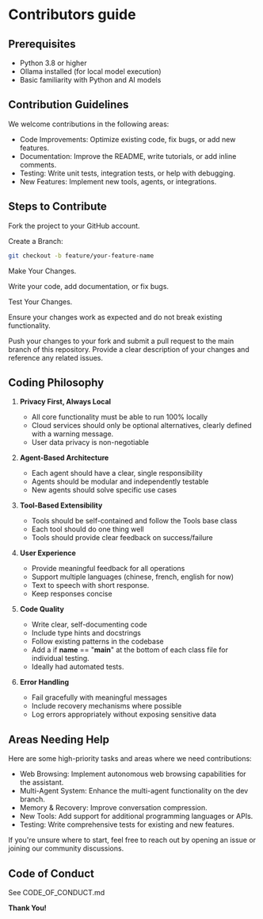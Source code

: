 # Contributors guide

## Prerequisites

- Python 3.8 or higher
- Ollama installed (for local model execution)
- Basic familiarity with Python and AI models

## Contribution Guidelines

We welcome contributions in the following areas:

- Code Improvements: Optimize existing code, fix bugs, or add new features.
- Documentation: Improve the README, write tutorials, or add inline comments.
- Testing: Write unit tests, integration tests, or help with debugging.
- New Features: Implement new tools, agents, or integrations.

## Steps to Contribute

Fork the project to your GitHub account.

Create a Branch:

```bash
git checkout -b feature/your-feature-name
```

Make Your Changes.

Write your code, add documentation, or fix bugs.

Test Your Changes.

Ensure your changes work as expected and do not break existing functionality.

Push your changes to your fork and submit a pull request to the main branch of this repository. Provide a clear description of your changes and reference any related issues.

## Coding Philosophy

1. **Privacy First, Always Local**
   - All core functionality must be able to run 100% locally
   - Cloud services should only be optional alternatives, clearly defined with a warning message.
   - User data privacy is non-negotiable

2. **Agent-Based Architecture**
   - Each agent should have a clear, single responsibility
   - Agents should be modular and independently testable
   - New agents should solve specific use cases

3. **Tool-Based Extensibility**
   - Tools should be self-contained and follow the Tools base class
   - Each tool should do one thing well
   - Tools should provide clear feedback on success/failure

4. **User Experience**
   - Provide meaningful feedback for all operations
   - Support multiple languages (chinese, french, english for now)
   - Text to speech with short response.
   - Keep responses concise

5. **Code Quality**
   - Write clear, self-documenting code
   - Include type hints and docstrings
   - Follow existing patterns in the codebase
   - Add a if __name__ == "__main__" at the bottom of each class file for individual testing.
   - Ideally had automated tests.

6. **Error Handling**
   - Fail gracefully with meaningful messages
   - Include recovery mechanisms where possible
   - Log errors appropriately without exposing sensitive data

## Areas Needing Help

Here are some high-priority tasks and areas where we need contributions:

- Web Browsing: Implement autonomous web browsing capabilities for the assistant.
- Multi-Agent System: Enhance the multi-agent functionality on the dev branch.
- Memory & Recovery: Improve conversation compression.
- New Tools: Add support for additional programming languages or APIs.
- Testing: Write comprehensive tests for existing and new features.


If you're unsure where to start, feel free to reach out by opening an issue or joining our community discussions.

## Code of Conduct

See CODE_OF_CONDUCT.md

**Thank You!**

